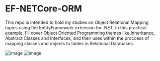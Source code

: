 ﻿# EF-NETCore-ORM

This repo is intended to hold my studies on Object Relational Mapping topics using the EntityFramework extension for .NET. In this practical example, I'll cover Object Oriented Programming themes like Inheritance, Abstract Classes and Interfaces, and their uses within the proccess of mapping classes and objects to tables in Relational Databases. 

![image](https://user-images.githubusercontent.com/26651389/118207529-40503300-b43b-11eb-8087-02877bbfcba2.png)
![image](https://user-images.githubusercontent.com/26651389/118207562-5100a900-b43b-11eb-8f22-7464a486a0ae.png)
